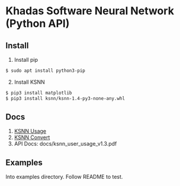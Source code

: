 # Khadas Software Neural Network (Python API)

## Install

1. Install pip

```sh
$ sudo apt install python3-pip
```

2. Install KSNN

```sh
$ pip3 install matplotlib
$ pip3 install ksnn/ksnn-1.4-py3-none-any.whl
```

## Docs

1. [KSNN Usage](https://docs.khadas.com/linux/vim3/KSNNUsage.html)
2. [KSNN Convert](https://docs.khadas.com/linux/vim3/KSNNConvert.html)
3. API Docs: docs/ksnn_user_usage_v1.3.pdf

## Examples

Into examples directory. Follow README to test.
